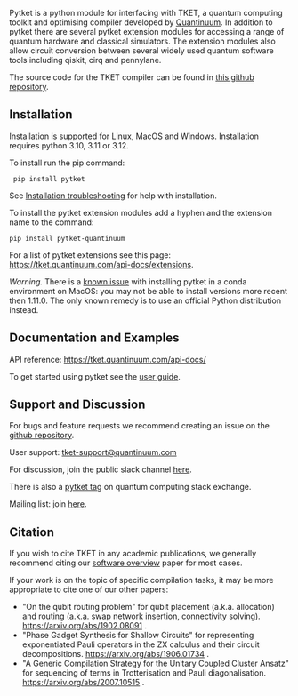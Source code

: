 Pytket is a python module for interfacing with TKET, a quantum computing toolkit and optimising compiler developed by [Quantinuum](https://www.quantinuum.com/). In addition to pytket there are several pytket extension modules for accessing a range of quantum hardware and classical simulators. The extension modules also allow circuit conversion between several widely used quantum software tools including qiskit, cirq and pennylane.

The source code for the TKET compiler can be found in [this github repository](https://github.com/CQCL/tket).

## Installation

Installation is supported for Linux, MacOS and Windows. Installation requires python 3.10, 3.11 or 3.12.

To install run the pip command: 

`` pip install pytket``

See [Installation troubleshooting](https://tket.quantinuum.com/api-docs/install.html) for help with installation.

To install the pytket extension modules add a hyphen and the extension name to the command:

`` pip install pytket-quantinuum ``

For a list of pytket extensions see this page: https://tket.quantinuum.com/api-docs/extensions.

_Warning._ There is a [known issue](https://github.com/CQCL/tket/issues/926)
with installing pytket in a conda environment on MacOS: you may not be able to
install versions more recent then 1.11.0. The only known remedy is to use an
official Python distribution instead.

## Documentation and Examples

API reference: https://tket.quantinuum.com/api-docs/

To get started using pytket see the [user guide](https://tket.quantinuum.com/user-guide/).

## Support and Discussion

For bugs and feature requests we recommend creating an issue on the [github repository](https://github.com/CQCL/tket).

User support: tket-support@quantinuum.com

For discussion, join the public slack channel [here](https://join.slack.com/t/tketusers/shared_invite/zt-18qmsamj9-UqQFVdkRzxnXCcKtcarLRA).

There is also a [pytket tag](https://quantumcomputing.stackexchange.com/questions/tagged/pytket) on quantum computing stack exchange.

Mailing list: join [here](https://list.cambridgequantum.com/cgi-bin/mailman/listinfo/tket-users).

## Citation

If you wish to cite TKET in any academic publications, we generally recommend citing our [software overview](https://arxiv.org/abs/2003.10611) paper for most cases.

If your work is on the topic of specific compilation tasks, it may be more appropriate to cite one of our other papers:

- "On the qubit routing problem" for qubit placement (a.k.a. allocation) and routing (a.k.a. swap network insertion, connectivity solving). https://arxiv.org/abs/1902.08091 .
- "Phase Gadget Synthesis for Shallow Circuits" for representing exponentiated Pauli operators in the ZX calculus and their circuit decompositions. https://arxiv.org/abs/1906.01734 .
- "A Generic Compilation Strategy for the Unitary Coupled Cluster Ansatz" for sequencing of terms in Trotterisation and Pauli diagonalisation. https://arxiv.org/abs/2007.10515 .

